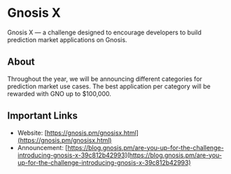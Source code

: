 # Gnosis X

Gnosis X — a challenge designed to encourage developers to build prediction market applications on Gnosis.

## About

Throughout the year, we will be announcing different categories for prediction market use cases. The best application per category will be rewarded with GNO up to $100,000.

## Important Links

* Website: [https://gnosis.pm/gnosisx.html](https://gnosis.pm/gnosisx.html)
* Announcement: [https://blog.gnosis.pm/are-you-up-for-the-challenge-introducing-gnosis-x-39c812b42993](https://blog.gnosis.pm/are-you-up-for-the-challenge-introducing-gnosis-x-39c812b42993)

